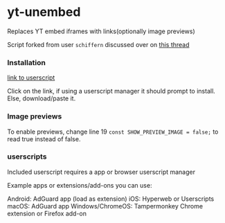 # yt-unembed
Replaces YT embed iframes with links(optionally image previews)

Script forked from user `schiffern` discussed over on [this thread](https://news.ycombinator.com/item?id=40897205#40898756)

### Installation

[link to userscript](https://raw.githubusercontent.com/stevenya97/yt-unembed/main/yt-unembed.js)


Click on the link, if using a userscript manager it should prompt to install. Else, download/paste it.

### Image previews
To enable previews, change line 19 `const SHOW_PREVIEW_IMAGE = false;` to read true instead of false.

### userscripts

Included userscript requires a app or browser userscript manager

Example apps or extensions/add-ons you can use:

Android: AdGuard app (load as extension) iOS: Hyperweb or Userscripts macOS: AdGuard app Windows/ChromeOS: Tampermonkey Chrome extension or Firefox add-on
